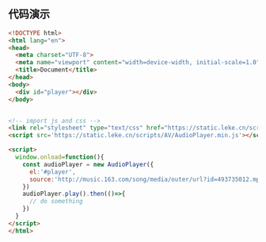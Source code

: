 <!--
 * @Description: 
 * @Author: linchaoting
 * @Date: 2021-01-18 20:38:36
 * @LastEditTime: 2021-01-19 15:09:41
-->

## 代码演示

```html
<!DOCTYPE html>
<html lang="en">
<head>
  <meta charset="UTF-8">
  <meta name="viewport" content="width=device-width, initial-scale=1.0">
  <title>Document</title>
</head>
<body>
  <div id="player"></div>
</body>


<!-- import js and css -->
<link rel="stylesheet" type="text/css" href="https://static.leke.cn/scripts/AV/AudioPlayer.css">
<script src='https://static.leke.cn/scripts/AV/AudioPlayer.min.js'></script>

<script>
  window.onload=function(){
    const audioPlayer = new AudioPlayer({
      el:'#player',
      source:'http://music.163.com/song/media/outer/url?id=493735012.mp3',
    })
    audioPlayer.play().then(()=>{
      // do something
    })
  }
</script>
</html>
```